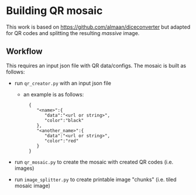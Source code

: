 # Building QR mosaic

This work is based on https://github.com/almaan/diceconverter but adapted for QR codes and splitting the resulting *massive* image.

## Workflow

This requires an input json file with QR data/configs. The mosaic is built as follows:

- run `qr_creator.py` with an input json file
    - an example is as follows:
    
            {
               "<name>":{
                  "data":"<url or string>",
                  "color":"black"
               },
               "<another_name>":{
                  "data":"<url or string>",
                  "color":"red"
               }
            }

- run `qr_mosaic.py` to create the mosaic with created QR codes (i.e. images)

- run `image_splitter.py` to create printable image "chunks" (i.e. tiled mosaic image)